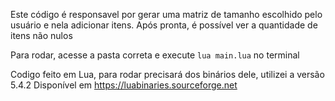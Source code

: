 Este código é responsavel por gerar uma matriz de tamanho escolhido pelo usuário e nela adicionar itens.
Após pronta, é possível ver a quantidade de itens não nulos

Para rodar, acesse a pasta correta e execute `lua main.lua` no terminal

Codigo feito em Lua, para rodar precisará dos binários dele, utilizei a versão 5.4.2
Disponível em https://luabinaries.sourceforge.net